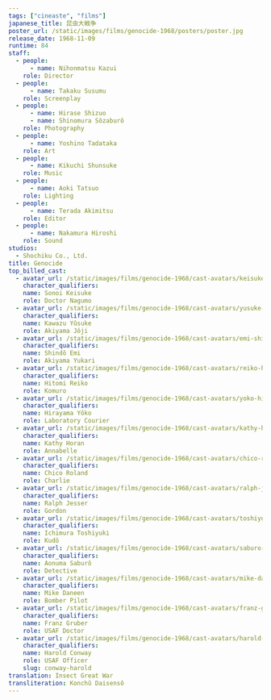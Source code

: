 ```yaml
---
tags: ["cineaste", "films"]
japanese_title: 昆虫大戦争
poster_url: /static/images/films/genocide-1968/posters/poster.jpg
release_date: 1968-11-09
runtime: 84
staff:
  - people:
      - name: Nihonmatsu Kazui
    role: Director
  - people:
      - name: Takaku Susumu
    role: Screenplay
  - people:
      - name: Hirase Shizuo
      - name: Shinomura Sôzaburô
    role: Photography
  - people:
      - name: Yoshino Tadataka
    role: Art
  - people:
      - name: Kikuchi Shunsuke
    role: Music
  - people:
      - name: Aoki Tatsuo
    role: Lighting
  - people:
      - name: Terada Akimitsu
    role: Editor
  - people:
      - name: Nakamura Hiroshi
    role: Sound
studios:
  - Shochiku Co., Ltd.
title: Genocide
top_billed_cast:
  - avatar_url: /static/images/films/genocide-1968/cast-avatars/keisuke-sonoi-0.jpg
    character_qualifiers:
    name: Sonoi Keisuke
    role: Doctor Nagumo
  - avatar_url: /static/images/films/genocide-1968/cast-avatars/yusuke-kawazu-0.jpg
    character_qualifiers:
    name: Kawazu Yûsuke
    role: Akiyama Jôji
  - avatar_url: /static/images/films/genocide-1968/cast-avatars/emi-shindo-0.jpg
    character_qualifiers:
    name: Shindô Emi
    role: Akiyama Yukari
  - avatar_url: /static/images/films/genocide-1968/cast-avatars/reiko-hitomi-0.jpg
    character_qualifiers:
    name: Hitomi Reiko
    role: Komuro
  - avatar_url: /static/images/films/genocide-1968/cast-avatars/yoko-hirayama-0.jpg
    character_qualifiers:
    name: Hirayama Yôko
    role: Laboratory Courier
  - avatar_url: /static/images/films/genocide-1968/cast-avatars/kathy-horan-0.jpg
    character_qualifiers:
    name: Kathy Horan
    role: Annabelle
  - avatar_url: /static/images/films/genocide-1968/cast-avatars/chico-roland-0.jpg
    character_qualifiers:
    name: Chico Roland
    role: Charlie
  - avatar_url: /static/images/films/genocide-1968/cast-avatars/ralph-jesser-0.jpg
    character_qualifiers:
    name: Ralph Jesser
    role: Gordon
  - avatar_url: /static/images/films/genocide-1968/cast-avatars/toshiyuki-ichimura-0.jpg
    character_qualifiers:
    name: Ichimura Toshiyuki
    role: Kudô
  - avatar_url: /static/images/films/genocide-1968/cast-avatars/saburo-aonuma-0.jpg
    character_qualifiers:
    name: Aonuma Saburô
    role: Detective
  - avatar_url: /static/images/films/genocide-1968/cast-avatars/mike-daneen-0.jpg
    character_qualifiers:
    name: Mike Daneen
    role: Bomber Pilot
  - avatar_url: /static/images/films/genocide-1968/cast-avatars/franz-gruber-0.jpg
    character_qualifiers:
    name: Franz Gruber
    role: USAF Doctor
  - avatar_url: /static/images/films/genocide-1968/cast-avatars/harold-s-conway-0.jpg
    character_qualifiers:
    name: Harold Conway
    role: USAF Officer
    slug: conway-harold
translation: Insect Great War
transliteration: Konchû Daisensô
---
```

